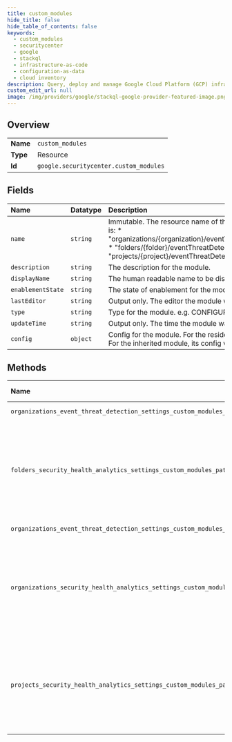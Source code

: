 ```yaml
---
title: custom_modules
hide_title: false
hide_table_of_contents: false
keywords:
  - custom_modules
  - securitycenter
  - google    
  - stackql
  - infrastructure-as-code
  - configuration-as-data
  - cloud inventory
description: Query, deploy and manage Google Cloud Platform (GCP) infrastructure and resources using SQL
custom_edit_url: null
image: /img/providers/google/stackql-google-provider-featured-image.png
---
```

  
    

## Overview
<table><tbody>
<tr><td><b>Name</b></td><td><code>custom_modules</code></td></tr>
<tr><td><b>Type</b></td><td>Resource</td></tr>
<tr><td><b>Id</b></td><td><code>google.securitycenter.custom_modules</code></td></tr>
</tbody></table>

## Fields
| Name | Datatype | Description |
|:-----|:---------|:------------|
| `name` | `string` | Immutable. The resource name of the Event Threat Detection custom module. Its format is: * "organizations/&#123;organization&#125;/eventThreatDetectionSettings/customModules/&#123;module&#125;". * "folders/&#123;folder&#125;/eventThreatDetectionSettings/customModules/&#123;module&#125;". * "projects/&#123;project&#125;/eventThreatDetectionSettings/customModules/&#123;module&#125;". |
| `description` | `string` | The description for the module. |
| `displayName` | `string` | The human readable name to be displayed for the module. |
| `enablementState` | `string` | The state of enablement for the module at the given level of the hierarchy. |
| `lastEditor` | `string` | Output only. The editor the module was last updated by. |
| `type` | `string` | Type for the module. e.g. CONFIGURABLE_BAD_IP. |
| `updateTime` | `string` | Output only. The time the module was last updated. |
| `config` | `object` | Config for the module. For the resident module, its config value is defined at this level. For the inherited module, its config value is inherited from the ancestor module. |
## Methods
| Name | Accessible by | Required Params | Description |
|:-----|:--------------|:----------------|:------------|
| `organizations_event_threat_detection_settings_custom_modules_get` | `SELECT` | `customModulesId, organizationsId` | Gets an Event Threat Detection custom module. |
| `folders_security_health_analytics_settings_custom_modules_patch` | `EXEC` | `customModulesId, foldersId` | Updates the SecurityHealthAnalyticsCustomModule under the given name based on the given update mask. Updating the enablement state is supported on both resident and inherited modules (though resident modules cannot have an enablement state of "inherited"). Updating the display name and custom config of a module is supported on resident modules only. |
| `organizations_event_threat_detection_settings_custom_modules_patch` | `EXEC` | `customModulesId, organizationsId` | Updates an Event Threat Detection custom module. |
| `organizations_security_health_analytics_settings_custom_modules_patch` | `EXEC` | `customModulesId, organizationsId` | Updates the SecurityHealthAnalyticsCustomModule under the given name based on the given update mask. Updating the enablement state is supported on both resident and inherited modules (though resident modules cannot have an enablement state of "inherited"). Updating the display name and custom config of a module is supported on resident modules only. |
| `projects_security_health_analytics_settings_custom_modules_patch` | `EXEC` | `customModulesId, projectsId` | Updates the SecurityHealthAnalyticsCustomModule under the given name based on the given update mask. Updating the enablement state is supported on both resident and inherited modules (though resident modules cannot have an enablement state of "inherited"). Updating the display name and custom config of a module is supported on resident modules only. |
